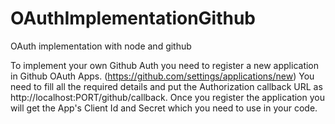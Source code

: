 # OAuthImplementationGithub
OAuth implementation with node and github

To implement your own Github Auth you need to register a new application in Github OAuth Apps. (https://github.com/settings/applications/new)
You need to fill all the required details and put the Authorization callback URL as http://localhost:PORT/github/callback.
Once you register the application you will get the App's Client Id and Secret which you need to use in your code.
